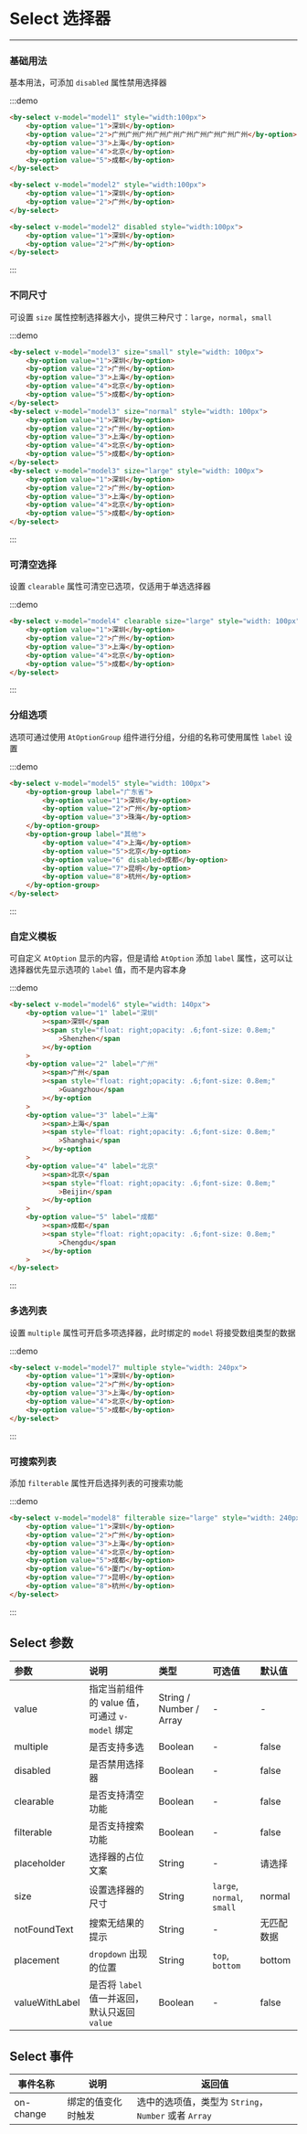 # Select 选择器

---

### 基础用法

基本用法，可添加 `disabled` 属性禁用选择器

:::demo

```html
<by-select v-model="model1" style="width:100px">
    <by-option value="1">深圳</by-option>
    <by-option value="2">广州广州广州广州广州广州广州广州广州广州</by-option>
    <by-option value="3">上海</by-option>
    <by-option value="4">北京</by-option>
    <by-option value="5">成都</by-option>
</by-select>

<by-select v-model="model2" style="width:100px">
    <by-option value="1">深圳</by-option>
    <by-option value="2">广州</by-option>
</by-select>

<by-select v-model="model2" disabled style="width:100px">
    <by-option value="1">深圳</by-option>
    <by-option value="2">广州</by-option>
</by-select>
```

:::

### 不同尺寸

可设置 `size` 属性控制选择器大小，提供三种尺寸：`large`，`normal`，`small`

:::demo

```html
<by-select v-model="model3" size="small" style="width: 100px">
    <by-option value="1">深圳</by-option>
    <by-option value="2">广州</by-option>
    <by-option value="3">上海</by-option>
    <by-option value="4">北京</by-option>
    <by-option value="5">成都</by-option>
</by-select>
<by-select v-model="model3" size="normal" style="width: 100px">
    <by-option value="1">深圳</by-option>
    <by-option value="2">广州</by-option>
    <by-option value="3">上海</by-option>
    <by-option value="4">北京</by-option>
    <by-option value="5">成都</by-option>
</by-select>
<by-select v-model="model3" size="large" style="width: 100px">
    <by-option value="1">深圳</by-option>
    <by-option value="2">广州</by-option>
    <by-option value="3">上海</by-option>
    <by-option value="4">北京</by-option>
    <by-option value="5">成都</by-option>
</by-select>
```

:::

### 可清空选择

设置 `clearable` 属性可清空已选项，仅适用于单选选择器

:::demo

```html
<by-select v-model="model4" clearable size="large" style="width: 100px">
    <by-option value="1">深圳</by-option>
    <by-option value="2">广州</by-option>
    <by-option value="3">上海</by-option>
    <by-option value="4">北京</by-option>
    <by-option value="5">成都</by-option>
</by-select>
```

:::

### 分组选项

选项可通过使用 `AtOptionGroup` 组件进行分组，分组的名称可使用属性 `label` 设置

:::demo

```html
<by-select v-model="model5" style="width: 100px">
    <by-option-group label="广东省">
        <by-option value="1">深圳</by-option>
        <by-option value="2">广州</by-option>
        <by-option value="3">珠海</by-option>
    </by-option-group>
    <by-option-group label="其他">
        <by-option value="4">上海</by-option>
        <by-option value="5">北京</by-option>
        <by-option value="6" disabled>成都</by-option>
        <by-option value="7">昆明</by-option>
        <by-option value="8">杭州</by-option>
    </by-option-group>
</by-select>
```

:::

### 自定义模板

可自定义 `AtOption` 显示的内容，但是请给 `AtOption` 添加 `label` 属性，这可以让选择器优先显示选项的 `label` 值，而不是内容本身

:::demo

```html
<by-select v-model="model6" style="width: 140px">
    <by-option value="1" label="深圳"
        ><span>深圳</span
        ><span style="float: right;opacity: .6;font-size: 0.8em;"
            >Shenzhen</span
        ></by-option
    >
    <by-option value="2" label="广州"
        ><span>广州</span
        ><span style="float: right;opacity: .6;font-size: 0.8em;"
            >Guangzhou</span
        ></by-option
    >
    <by-option value="3" label="上海"
        ><span>上海</span
        ><span style="float: right;opacity: .6;font-size: 0.8em;"
            >Shanghai</span
        ></by-option
    >
    <by-option value="4" label="北京"
        ><span>北京</span
        ><span style="float: right;opacity: .6;font-size: 0.8em;"
            >Beijin</span
        ></by-option
    >
    <by-option value="5" label="成都"
        ><span>成都</span
        ><span style="float: right;opacity: .6;font-size: 0.8em;"
            >Chengdu</span
        ></by-option
    >
</by-select>
```

:::

### 多选列表

设置 `multiple` 属性可开启多项选择器，此时绑定的 `model` 将接受数组类型的数据

:::demo

```html
<by-select v-model="model7" multiple style="width: 240px">
    <by-option value="1">深圳</by-option>
    <by-option value="2">广州</by-option>
    <by-option value="3">上海</by-option>
    <by-option value="4">北京</by-option>
    <by-option value="5">成都</by-option>
</by-select>
```

:::

### 可搜索列表

添加 `filterable` 属性开启选择列表的可搜索功能

:::demo

```html
<by-select v-model="model8" filterable size="large" style="width: 240px">
    <by-option value="1">深圳</by-option>
    <by-option value="2">广州</by-option>
    <by-option value="3">上海</by-option>
    <by-option value="4">北京</by-option>
    <by-option value="5">成都</by-option>
    <by-option value="6">厦门</by-option>
    <by-option value="7">昆明</by-option>
    <by-option value="8">杭州</by-option>
</by-select>
```

:::

## Select 参数

| 参数           | 说明                                           | 类型                    | 可选值                     | 默认值     |
| :------------- | :--------------------------------------------- | :---------------------- | :------------------------- | :--------- |
| value          | 指定当前组件的 value 值，可通过 `v-model` 绑定 | String / Number / Array | -                          | -          |
| multiple       | 是否支持多选                                   | Boolean                 | -                          | false      |
| disabled       | 是否禁用选择器                                 | Boolean                 | -                          | false      |
| clearable      | 是否支持清空功能                               | Boolean                 | -                          | false      |
| filterable     | 是否支持搜索功能                               | Boolean                 | -                          | false      |
| placeholder    | 选择器的占位文案                               | String                  | -                          | 请选择     |
| size           | 设置选择器的尺寸                               | String                  | `large`, `normal`, `small` | normal     |
| notFoundText   | 搜索无结果的提示                               | String                  | -                          | 无匹配数据 |
| placement      | `dropdown` 出现的位置                          | String                  | `top`, `bottom`            | bottom     |
| valueWithLabel | 是否将 `label` 值一并返回，默认只返回 `value`  | Boolean                 | -                          | false      |

## Select 事件

| 事件名称  | 说明               | 返回值                                               |
| --------- | ------------------ | ---------------------------------------------------- |
| on-change | 绑定的值变化时触发 | 选中的选项值，类型为 `String`，`Number` 或者 `Array` |

<script lang="ts">
    import { Vue, Component, Prop, PropSync, Watch, Mixins, Provide } from "vue-property-decorator";
    export default class Dropdown extends Vue {
        model1=''
        model2='2'
        model3=''
        model4=''
        model5=''
        model6=''
        model7=new Array()
        model8=''
    }
//   export default {
//     data () {
//       return {
//         model1: '',
//         model2: '2',
//         model3: '',
//         model4: '',
//         model5: '',
//         model6: '',
//         model7: [],
//         model8: '',
//       }
//     }
//   }
</script>
